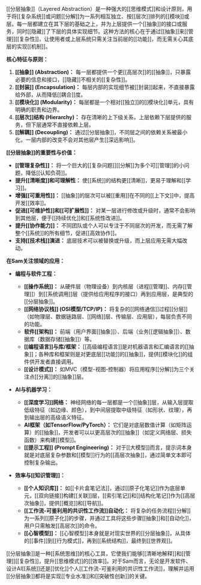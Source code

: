 [[分层抽象]]（Layered Abstraction）是一种强大的[[思维模式]]和设计原则，用于将[[复杂系统]]或问题[[分解]]为一系列相互独立、按[[层次]]排列的[[模块]]或层。每一层都建立在其下层的基础之上，并为上层提供一个[[抽象]]的接口或服务，同时[[隐藏]]了下层的具体实现细节。这种方法的核心在于通过[[抽象]]来[[管理]][[复杂性]]，让使用者或上层系统只需关注当前层的[[功能]]，而无需关心其底层的实现[[机制]]。

**核心特征与原则：**

1.  **[[抽象]] (Abstraction)：** 每一层都提供一个更[[高层次]]的[[抽象]]，只暴露必要的信息和接口，[[隐藏]]不相关的[[复杂性]]。
2.  **[[封装]] (Encapsulation)：** 每层内部的实现细节被[[封装]]起来，不直接暴露给外部，从而降低[[耦合]]度。
3.  **[[模块化]] (Modularity)：** 每层都是一个相对[[独立]]的[[模块化]]单元，具有明确的职责和边界。
4.  **[[层次]]结构 (Hierarchy)：** 存在清晰的上下级关系，上层依赖下层提供的服务，但下层通常不直接依赖上层。
5.  **[[解耦]] (Decoupling)：** 通过[[分层抽象]]，不同层之间的依赖关系被最小化，一层内部的改变不会对其他层产生[[深远影响]]。

**[[分层抽象]]的重要性与价值：**

*   **[[管理复杂性]]：** 将一个巨大的[[复杂问题]][[分解]]为多个可[[管理]]的小问题，降低[[认知负荷]]。
*   **提升[[清晰度]]和可理解性：** 使[[系统]]的结构更[[清晰]]，更易于理解和[[学习]]。
*   **增强[[可重用性]]：** [[抽象]]的层次可以被[[重用]]在不同的[[上下文]]中，提高开发[[效率]]。
*   **促进[[可维护性]]和[[可扩展性]]：** 对某一层进行修改或升级时，通常不会影响到其他层，便于[[持续优化]]和[[系统性改进]]。
*   **提升[[协作能力]]：** 不同团队或个人可以专注于不同层次的开发，而无需了解整个[[系统]]的所有细节，促进[[高效协作]]。
*   **支持[[技术栈]]演进：** 底层技术可以被替换或升级，而上层应用无需大幅改动。

**在Sam关注领域的应用：**

*   **编程与软件工程：**
    *   **[[操作系统]]：** 从硬件层（物理设备）到内核层（进程[[管理]]、内存[[管理]]）到[[系统调用]]层（提供给应用程序的接口）再到应用层，是典型的[[分层抽象]]。
    *   **[[网络协议栈]] (OSI模型/TCP/IP)：** 将复杂的[[网络通信]]过程[[分层]]（如物理层、数据链路层、[[网络]]层、传输层、应用层），每层负责不同的功能。
    *   **软件[[架构]]：** 前端（用户界面[[抽象]]）、后端（业务[[逻辑抽象]]）、数据库（数据存储[[抽象]]）等。
    *   **[[编程语言]]与库/框架：** [[高级编程语言]]是对机器语言和汇编语言的[[抽象]]；各种库和框架则是对更底层[[功能]]的[[抽象]]，提供[[模块化]]的组件供开发者直接调用。
    *   **[[设计模式]]：** 如MVC（模型-视图-控制器）将应用程序[[分解]]为三个关注点[[分离]]的[[抽象]]层。

*   **AI与机器学习：**
    *   **[[深度学习]]网络：** 神经网络的每一层都是一个[[抽象]]层，从输入层提取低级特征（如边缘、颜色），到中间层提取中级特征（如形状、纹理），再到输出层的高级语义特征。
    *   **AI框架（如TensorFlow/PyTorch）：** 它们是对底层数值计算（如矩阵运算）的[[抽象]]，开发者可以以更高层次的[[抽象]]（如定义网络层、损失函数）来构建[[模型]]。
    *   **[[提示工程]] (Prompt Engineering)：** 对于[[大模型]]而言，提示词本身就是对底层复杂参数和[[模型]]行为的[[高层次抽象]]，通过简单文本即可控制复杂输出。

*   **效率与[[知识管理]]：**
    *   **[[个人知识库]]：** 如[[卡片盒笔记法]]，通过[[原子化笔记]]作为底层单元，[[双向链接]]构建[[关联]]层，[[索引笔记]]和[[结构化笔记]]作为[[高层次抽象]]，提供[[概览]]和[[导航]]。
    *   **[[工作流-可鉴利用的共识性工作流]]自动化：** 将复杂的任务流程[[分解]]为一系列[[原子化]]的步骤，并通过工具将这些步骤[[抽象]]和[[自动化]]，用户只需触发[[高层次]]的命令。
    *   **[[心智模型]]：** [[心智模型]]本身就是对现实世界的[[分层抽象]]，从具体的[[事件]]到[[行为模式]]，再到[[系统结构]]，最终到[[世界观]]。

[[分层抽象]]是一种[[系统思维]]的核心工具，它使我们能够[[清晰地解释]]和[[管理]][[复杂性]]，提升[[思维模式]]的[[效率]]。对于Sam而言，无论是开发软件、设计AI[[系统]]还是[[优化]]个人[[工作流-可鉴利用的共识性工作流]]，理解并运用[[分层抽象]]都将是实现[[专业水准]]和[[突破性创新]]的关键。